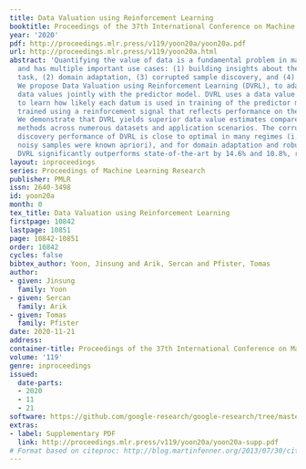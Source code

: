 ```yaml
---
title: Data Valuation using Reinforcement Learning
booktitle: Proceedings of the 37th International Conference on Machine Learning
year: '2020'
pdf: http://proceedings.mlr.press/v119/yoon20a/yoon20a.pdf
url: http://proceedings.mlr.press/v119/yoon20a.html
abstract: 'Quantifying the value of data is a fundamental problem in machine learning
  and has multiple important use cases: (1) building insights about the dataset and
  task, (2) domain adaptation, (3) corrupted sample discovery, and (4) robust learning.
  We propose Data Valuation using Reinforcement Learning (DVRL), to adaptively learn
  data values jointly with the predictor model. DVRL uses a data value estimator (DVE)
  to learn how likely each datum is used in training of the predictor model. DVE is
  trained using a reinforcement signal that reflects performance on the target task.
  We demonstrate that DVRL yields superior data value estimates compared to alternative
  methods across numerous datasets and application scenarios. The corrupted sample
  discovery performance of DVRL is close to optimal in many regimes (i.e. as if the
  noisy samples were known apriori), and for domain adaptation and robust learning
  DVRL significantly outperforms state-of-the-art by 14.6% and 10.8%, respectively.'
layout: inproceedings
series: Proceedings of Machine Learning Research
publisher: PMLR
issn: 2640-3498
id: yoon20a
month: 0
tex_title: Data Valuation using Reinforcement Learning
firstpage: 10842
lastpage: 10851
page: 10842-10851
order: 10842
cycles: false
bibtex_author: Yoon, Jinsung and Arik, Sercan and Pfister, Tomas
author:
- given: Jinsung
  family: Yoon
- given: Sercan
  family: Arik
- given: Tomas
  family: Pfister
date: 2020-11-21
address: 
container-title: Proceedings of the 37th International Conference on Machine Learning
volume: '119'
genre: inproceedings
issued:
  date-parts:
  - 2020
  - 11
  - 21
software: https://github.com/google-research/google-research/tree/master/dvrl
extras:
- label: Supplementary PDF
  link: http://proceedings.mlr.press/v119/yoon20a/yoon20a-supp.pdf
# Format based on citeproc: http://blog.martinfenner.org/2013/07/30/citeproc-yaml-for-bibliographies/
---
```

